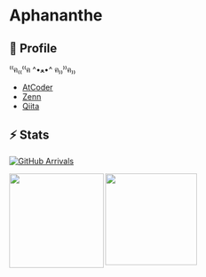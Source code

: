 # Aphananthe


## 👤 Profile

⁽⁽ฅ₍₍⁽⁽ฅ ^•ﻌ•^ ฅ₎₎⁾⁾ฅ₎₎

- [AtCoder](https://atcoder.jp/users/Aphananthe)
- [Zenn](https://zenn.dev/aphananthe42)
- [Qiita](https://qiita.com/aphananthe42)


## ⚡️ Stats

[![GitHub Arrivals](https://komarev.com/ghpvc/?username=aphananthe42)](https://github.com/aphananthe42)

<a href="https://github.com/aphananthe42">
  <img 
    align="left"
    height="170px" 
    src="https://github-readme-stats.vercel.app/api?username=aphananthe42&show_icons=true&count_private=true&theme=tokyonight" 
  />
</a>

<a href="https://github.com/aphananthe42">
  <img 
    align="left"
    height="165px"
    src="https://github-readme-stats.vercel.app/api/top-langs/?username=aphananthe42&layout=compact&theme=tokyonight"
  />
</a>
